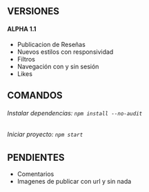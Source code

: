 ## VERSIONES

#### ALPHA 1.1

* Publicacion de Reseñas
* Nuevos estilos con responsividad
* Filtros
* Navegación con y sin sesión
* Likes

## COMANDOS

###### Instalar dependencias: ``npm install --no-audit``

###### Iniciar proyecto: ``npm start``

## PENDIENTES

* Comentarios
* Imagenes de publicar con url y sin nada
